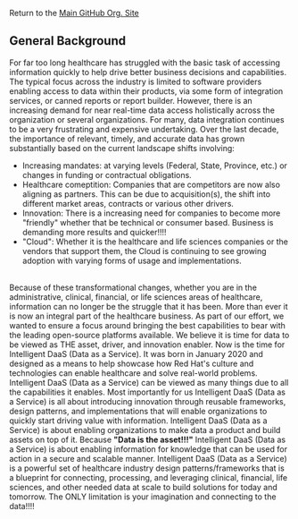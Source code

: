 Return to the <a href="https://github.com/Project-Herophilus" target="_blank">Main GitHub Org. Site</a>

## General Background
For far too long healthcare has struggled with the basic task of accessing information quickly to help drive better business decisions and capabilities. The typical focus across the industry is limited to software providers enabling access to data within their products, via some form of integration services, or canned reports or report builder. However, there is an increasing demand for near real-time data access holistically across the organization or several organizations. For many, data integration continues to be a very frustrating and expensive undertaking. Over the last decade, the importance of relevant, timely, and accurate data has grown substantially based on the current landscape shifts involving:

* Increasing mandates: at varying levels (Federal, State, Province, etc.) or changes in funding or contractual obligations.
* Healthcare comeptition: Companies that are competitors are now also aligning as partners. This can be due to acquisition(s), the shift into different market areas, contracts or various other drivers. 
* Innovation: There is a increasing need for companies to become more "friendly" whether that be technical or consumer based. Business is demanding more results and quicker!!!!
* "Cloud": Whether it is the healthcare and life sciences companies or the vendors that support them, the Cloud is continuing to see growing adoption with varying forms of usage and implementations.

<br/>
Because of these transformational changes, whether you are in the administrative, clinical, financial, or life sciences areas of healthcare, information can no longer be the struggle that it has been. More than ever it is now an integral part of the healthcare business. As part of our effort, we wanted to ensure a focus around bringing the best capabilities to bear with the leading open-source platforms available. We believe it is time for data to be viewed as THE asset, driver, and innovation enabler. Now is the time for Intelligent DaaS (Data as a Service). It was born in January 2020 and designed as a means to help showcase how Red Hat's culture and technologies can enable healthcare and solve real-world problems. Intelligent DaaS (Data as a Service) can be viewed as many things due to all the capabilities it enables. Most importantly for us Intelligent DaaS (Data as a Service) is all about introducing innovation through reusable frameworks, design patterns, and implementations that will enable organizations to quickly start driving value with information. Intelligent DaaS (Data as a Service) is about enabling organizations to make data a product and build assets on top of it. Because <b>"Data is the asset!!!"</b> Intelligent DaaS (Data as a Service) is about enabling information for knowledge that can be used for action in a secure and scalable manner. Intelligent DaaS (Data as a Service) is a powerful set of healthcare industry design patterns/frameworks that is a blueprint for connecting, processing, and leveraging clinical, financial, life sciences, and other needed data at scale to build solutions for today and tomorrow. The ONLY limitation is your imagination and connecting to the data!!!!
